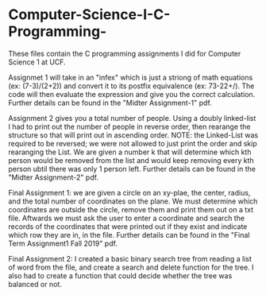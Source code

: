 # Computer-Science-I-C-Programming-
These files contain the C programming assignments I did for Computer Science 1 at UCF.

Assignmet 1 will take in an "infex" which is just a striong of math equations (ex: (7-3)/(2+2)) and convert it to its postfix equivalence (ex: 73-22+/). The code will then evaluate the expression and give you the correct calculation. Further details can be found in the "Midter Assignment-1" pdf.

Assignment 2 gives you a total number of people. Using a doubly linked-list I had to print out the number of people in reverse order, then rearange the structure so that will print out in ascending order. NOTE: the Linked-List was required to be reversed; we were not allowed to just print the order and skip rearanging the List. We are given a number k that will determine which kth person would be removed from the list and would keep removing every kth person ubtil there was only 1 person left. Further details can be found in the "Midter Assignment-2" pdf.

Final Assignment 1: we are given a circle on an xy-plae, the center, radius, and the total number of coordinates on the plane. We must determine which coordinates are outside the circle, remove them and print them out on a txt file. Aftwards we must ask the user to enter a coordinate and search the records of the coordinates that were printed out if they exist and indicate which row they are in, in the file. Further details can be found in the "Final Term Assignment1 Fall 2019" pdf.

Final Assignment 2: I created a basic binary search tree from reading a list of word from the file, and create a search and delete function for the tree. I also had to create a function that could decide whether the tree was balanced or not.
